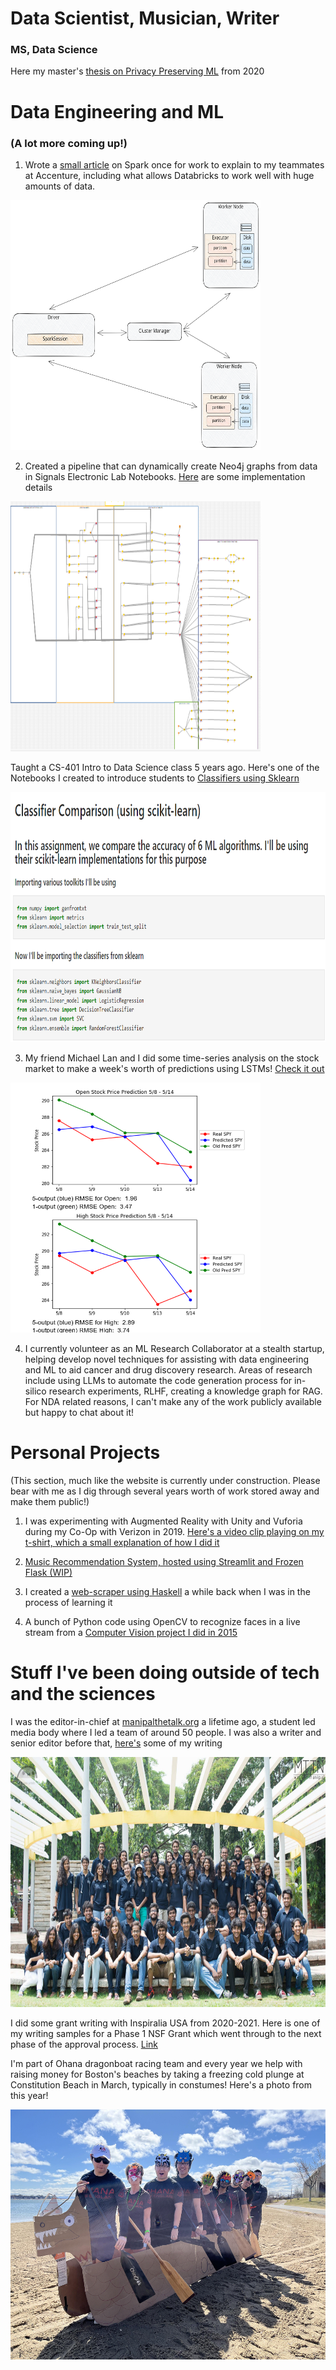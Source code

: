 # Data Scientist, Musician, Writer

### MS, Data Science <br>
Here my master's [thesis on Privacy Preserving ML](https://digitalcommons.njit.edu/theses/1792/) from 2020

# Data Engineering and ML

### (A lot more coming up!)

1) Wrote a [small article](https://github.com/EruditeStranger/Spark_Docker/tree/main) on Spark once for work to explain to my teammates at Accenture, including what allows Databricks to work well with huge amounts of data.

<img src="docs/assets/images/spark_physical_architecture.svg" width="400" height="400">

2) Created a pipeline that can dynamically create Neo4j graphs from data in Signals Electronic Lab Notebooks. [Here](https://github.com/EruditeStranger/KNIME_Neo4j_UPL/blob/main/README.md) are some implementation details

<img src="docs/assets/images/KNIME_vhigh.png" width="400" height="400">

Taught a CS-401 Intro to Data Science class 5 years ago. Here's one of the Notebooks I created to introduce students to [Classifiers using Sklearn](https://github.com/EruditeStranger/CS-301-Scikit-Learn)

<img src="docs/assets/images/classifiers.png" width="600" height="400">


3) My friend Michael Lan and I did some time-series analysis on the stock market to make a week's worth of predictions using LSTMs! [Check it out](https://github.com/EruditeStranger/Stock-Market-Analysis)

<img src="docs/assets/images/Stock.png" width="400" height="400">

4) I currently volunteer as an ML Research Collaborator at a stealth startup, helping develop novel techniques for assisting with data engineering and ML to aid cancer and drug discovery research. Areas of research include using LLMs to automate the code generation process for in-silico research experiments, RLHF, creating a knowledge graph for RAG. For NDA related reasons, I can't make any of the work publicly available but happy to chat about it!

# Personal Projects
(This section, much like the website is currently under construction. Please bear with me as I dig through several years worth of work stored away and make them public!)

1) I was experimenting with Augmented Reality with Unity and Vuforia during my Co-Op with Verizon in 2019. [Here's a video clip playing on my t-shirt, which a small explanation of how I did it](https://www.youtube.com/watch?v=q2IQPzE1uxw)

2) [Music Recommendation System, hosted using Streamlit and Frozen Flask (WIP)](https://github.com/EruditeStranger/Music_Rec/tree/main)

3) I created a [web-scraper using Haskell](https://github.com/EruditeStranger/MALHaskellScraper) a while back when I was in the process of learning it

4) A bunch of Python code using OpenCV to recognize faces in a live stream from a [Computer Vision project I did in 2015](https://github.com/EruditeStranger/Detect-Faces-in-Video)

# Stuff I've been doing outside of tech and the sciences
I was the editor-in-chief at [manipalthetalk.org](manipalthetalk.org) a lifetime ago, a student led media body where I led a team of around 50 people. I was also a writer and senior editor before that, [here's](https://www.manipalthetalk.org/?s=rahul+basu) some of my writing

<img src="docs/assets/images/MTTN.jpg" width="850" height="400">

I did some grant writing with Inspiralia USA from 2020-2021. Here is one of my writing samples for a Phase 1 NSF Grant which went through to the next phase of the approval process. [Link](https://github.com/EruditeStranger/Writing-Samples)


I'm part of Ohana dragonboat racing team and every year we help with raising money for Boston's beaches by taking a freezing cold plunge at Constitution Beach in March, typically in constumes! Here's a photo from this year!

<img src="docs/assets/images/Ohana2024.jpg" width="600" height="400">


